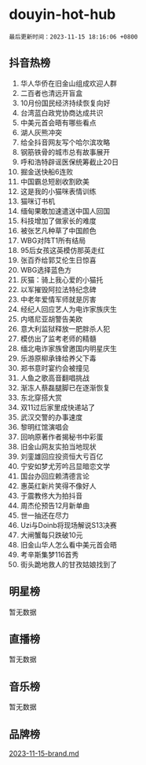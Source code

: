 # douyin-hot-hub

`最后更新时间：2023-11-15 18:16:06 +0800`

## 抖音热榜

1. 华人华侨在旧金山组成欢迎人群
1. 二百者也清远开盲盒
1. 10月份国民经济持续恢复向好
1. 台湾蓝白政党协商达成共识
1. 中美元首会晤有哪些看点
1. 湖人灰熊冲突
1. 给全抖音网友写个哈尔滨攻略
1. 钢筋铁骨的城市总有故事展开
1. 呼和浩特辟谣医保统筹截止20日
1. 掘金送快船6连败
1. 中国霸总短剧收割欧美
1. 这是我的小猫咪表情训练
1. 猫咪订书机
1. 缅甸果敢加速遣送中国人回国
1. 科技增加了做家长的难度
1. 被张艺凡种草了中国颜色
1. WBG对阵T1所有结局
1. 95后女孩这英模仿那英走红
1. 张百乔给郭艾伦生日惊喜
1. WBG选择蓝色方
1. 灰猫：骑上我心爱的小猫托
1. 以军摧毁阿拉法特纪念碑
1. 中老年爱情军师就是厉害
1. 经纪人回应艺人为电诈家族庆生
1. 内塔尼亚胡警告美欧
1. 意大利监狱释放一肥胖杀人犯
1. 模仿出了监考老师的精髓
1. 缅北电诈家族曾邀国内明星庆生
1. 乐游原柳承锋给养父下毒
1. 郑书意时宴约会被撞见
1. 人鱼之歌高音翻唱挑战
1. 渐冻人蔡磊腿脚已在逐渐恢复
1. 东北穿搭大赏
1. 双11过后家里成快递站了
1. 武汉交警的办事速度
1. 黎明红馆演唱会
1. 回响原著作者揭秘书中彩蛋
1. 旧金山网友实拍当地现状
1. 刘銮雄回应投资恒大亏百亿
1. 宁安如梦尤芳吟吕显暗恋文学
1. 国台办回应赖清德言论
1. 惠英红新片笑得不像好人
1. 于震教佟大为拍抖音
1. 周杰伦预告12月新单曲
1. 世一抽还在尽力
1. Uzi与Doinb将现场解说S13决赛
1. 大闸蟹每只跌破10元
1. 旧金山华人怎么看中美元首会晤
1. 考辛斯集梦116首秀
1. 街头跪地救人的甘孜姑娘找到了

## 明星榜

暂无数据

## 直播榜

暂无数据

## 音乐榜

暂无数据

## 品牌榜

[2023-11-15-brand.md](2023-11-15-brand.md)
